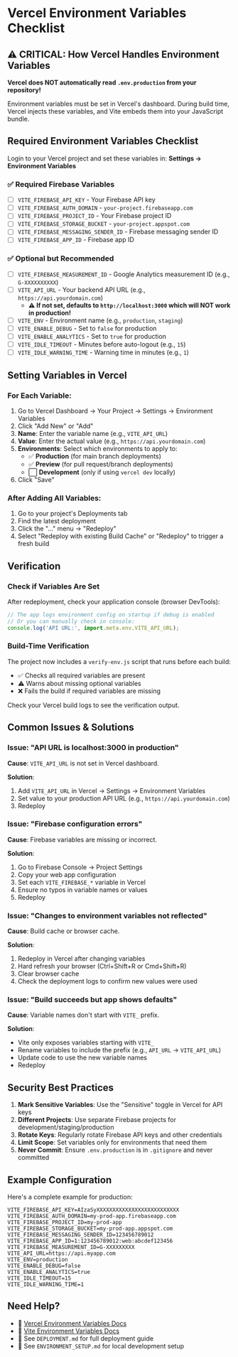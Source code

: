 # Vercel Environment Variables Checklist

## ⚠️ CRITICAL: How Vercel Handles Environment Variables

**Vercel does NOT automatically read `.env.production` from your repository!**

Environment variables must be set in Vercel's dashboard. During build time, Vercel injects these variables, and Vite embeds them into your JavaScript bundle.

## Required Environment Variables Checklist

Login to your Vercel project and set these variables in:
**Settings → Environment Variables**

### ✅ Required Firebase Variables

- [ ] `VITE_FIREBASE_API_KEY` - Your Firebase API key
- [ ] `VITE_FIREBASE_AUTH_DOMAIN` - `your-project.firebaseapp.com`
- [ ] `VITE_FIREBASE_PROJECT_ID` - Your Firebase project ID
- [ ] `VITE_FIREBASE_STORAGE_BUCKET` - `your-project.appspot.com`
- [ ] `VITE_FIREBASE_MESSAGING_SENDER_ID` - Firebase messaging sender ID
- [ ] `VITE_FIREBASE_APP_ID` - Firebase app ID

### ✅ Optional but Recommended

- [ ] `VITE_FIREBASE_MEASUREMENT_ID` - Google Analytics measurement ID (e.g., `G-XXXXXXXXXX`)
- [ ] `VITE_API_URL` - Your backend API URL (e.g., `https://api.yourdomain.com`)
  - **⚠️ If not set, defaults to `http://localhost:3000` which will NOT work in production!**
- [ ] `VITE_ENV` - Environment name (e.g., `production`, `staging`)
- [ ] `VITE_ENABLE_DEBUG` - Set to `false` for production
- [ ] `VITE_ENABLE_ANALYTICS` - Set to `true` for production
- [ ] `VITE_IDLE_TIMEOUT` - Minutes before auto-logout (e.g., `15`)
- [ ] `VITE_IDLE_WARNING_TIME` - Warning time in minutes (e.g., `1`)

## Setting Variables in Vercel

### For Each Variable:

1. Go to Vercel Dashboard → Your Project → Settings → Environment Variables
2. Click "Add New" or "Add"
3. **Name**: Enter the variable name (e.g., `VITE_API_URL`)
4. **Value**: Enter the actual value (e.g., `https://api.yourdomain.com`)
5. **Environments**: Select which environments to apply to:
   - ✅ **Production** (for main branch deployments)
   - ✅ **Preview** (for pull request/branch deployments)
   - ⬜ **Development** (only if using `vercel dev` locally)
6. Click "Save"

### After Adding All Variables:

1. Go to your project's Deployments tab
2. Find the latest deployment
3. Click the "..." menu → "Redeploy"
4. Select "Redeploy with existing Build Cache" or "Redeploy" to trigger a fresh build

## Verification

### Check if Variables Are Set

After redeployment, check your application console (browser DevTools):

```javascript
// The app logs environment config on startup if debug is enabled
// Or you can manually check in console:
console.log('API URL:', import.meta.env.VITE_API_URL);
```

### Build-Time Verification

The project now includes a `verify-env.js` script that runs before each build:
- ✅ Checks all required variables are present
- ⚠️  Warns about missing optional variables
- ❌ Fails the build if required variables are missing

Check your Vercel build logs to see the verification output.

## Common Issues & Solutions

### Issue: "API URL is localhost:3000 in production"

**Cause**: `VITE_API_URL` is not set in Vercel dashboard.

**Solution**: 
1. Add `VITE_API_URL` in Vercel → Settings → Environment Variables
2. Set value to your production API URL (e.g., `https://api.yourdomain.com`)
3. Redeploy

### Issue: "Firebase configuration errors"

**Cause**: Firebase variables are missing or incorrect.

**Solution**:
1. Go to Firebase Console → Project Settings
2. Copy your web app configuration
3. Set each `VITE_FIREBASE_*` variable in Vercel
4. Ensure no typos in variable names or values
5. Redeploy

### Issue: "Changes to environment variables not reflected"

**Cause**: Build cache or browser cache.

**Solution**:
1. Redeploy in Vercel after changing variables
2. Hard refresh your browser (Ctrl+Shift+R or Cmd+Shift+R)
3. Clear browser cache
4. Check the deployment logs to confirm new values were used

### Issue: "Build succeeds but app shows defaults"

**Cause**: Variable names don't start with `VITE_` prefix.

**Solution**:
- Vite only exposes variables starting with `VITE_`
- Rename variables to include the prefix (e.g., `API_URL` → `VITE_API_URL`)
- Update code to use the new variable names
- Redeploy

## Security Best Practices

1. **Mark Sensitive Variables**: Use the "Sensitive" toggle in Vercel for API keys
2. **Different Projects**: Use separate Firebase projects for development/staging/production
3. **Rotate Keys**: Regularly rotate Firebase API keys and other credentials
4. **Limit Scope**: Set variables only for environments that need them
5. **Never Commit**: Ensure `.env.production` is in `.gitignore` and never committed

## Example Configuration

Here's a complete example for production:

```
VITE_FIREBASE_API_KEY=AIzaSyXXXXXXXXXXXXXXXXXXXXXXXXXX
VITE_FIREBASE_AUTH_DOMAIN=my-prod-app.firebaseapp.com
VITE_FIREBASE_PROJECT_ID=my-prod-app
VITE_FIREBASE_STORAGE_BUCKET=my-prod-app.appspot.com
VITE_FIREBASE_MESSAGING_SENDER_ID=123456789012
VITE_FIREBASE_APP_ID=1:123456789012:web:abcdef123456
VITE_FIREBASE_MEASUREMENT_ID=G-XXXXXXXXX
VITE_API_URL=https://api.myapp.com
VITE_ENV=production
VITE_ENABLE_DEBUG=false
VITE_ENABLE_ANALYTICS=true
VITE_IDLE_TIMEOUT=15
VITE_IDLE_WARNING_TIME=1
```

## Need Help?

- 📖 [Vercel Environment Variables Docs](https://vercel.com/docs/environment-variables)
- 📖 [Vite Environment Variables Docs](https://vitejs.dev/guide/env-and-mode.html)
- 📁 See `DEPLOYMENT.md` for full deployment guide
- 📁 See `ENVIRONMENT_SETUP.md` for local development setup
